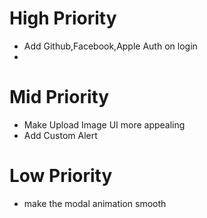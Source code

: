 # High Priority

- Add Github,Facebook,Apple Auth on login
-

# Mid Priority

- Make Upload Image UI more appealing
- Add Custom Alert

# Low Priority

- make the modal animation smooth
